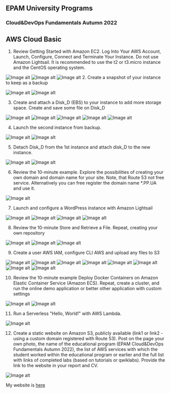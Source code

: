## EPAM University Programs
### Cloud&DevOps Fundamentals Autumn 2022
## AWS Cloud Basic

1. Review Getting Started with Amazon EC2. Log Into Your AWS Account, Launch, Configure, Connect and Terminate Your Instance. Do not use Amazon Lightsail. It is recommended to use the t2 or t3.micro instance and the CentOS operating system.

![Image alt](https://github.com/anastasiamoiseenko/epam_aws_task/raw/main/screenshots/1.Server_name.png)
![Image alt](https://github.com/anastasiamoiseenko/epam_aws_task/raw/main/screenshots/2.Server_configuration.png)
![Image alt](https://github.com/anastasiamoiseenko/epam_aws_task/raw/main/screenshots/3.Instance_running.png)
2. Create a snapshot of your instance to keep as a backup

![Image alt](https://github.com/anastasiamoiseenko/epam_aws_task/raw/main/screenshots/4.server_snapshot.png)
![Image alt](https://github.com/anastasiamoiseenko/epam_aws_task/raw/main/screenshots/5.snapshot_created.png)

3. Create and attach a Disk_D (EBS) to your instance to add more storage space. Create and save some file on Disk_D

![Image alt](https://github.com/anastasiamoiseenko/epam_aws_task/raw/main/screenshots/7.EBS_created.png)
![Image alt](https://github.com/anastasiamoiseenko/epam_aws_task/raw/main/screenshots/8.attaching_volume.png)
![Image alt](https://github.com/anastasiamoiseenko/epam_aws_task/raw/main/screenshots/6.ssh-connect.png)
![Image alt](https://github.com/anastasiamoiseenko/epam_aws_task/raw/main/screenshots/9.mount_volume.png)
![Image alt](https://github.com/anastasiamoiseenko/epam_aws_task/raw/main/screenshots/10.creat_file.png)

4.  Launch the second instance from backup.

![Image alt](https://github.com/anastasiamoiseenko/epam_aws_task/raw/main/screenshots/11.image.png)
![Image alt](https://github.com/anastasiamoiseenko/epam_aws_task/raw/main/screenshots/12.Web.server.2.png)

5. Detach Disk_D from the 1st instance and attach disk_D to the new instance.

![Image alt](https://github.com/anastasiamoiseenko/epam_aws_task/raw/main/screenshots/13.detach_volume.png)
![Image alt](https://github.com/anastasiamoiseenko/epam_aws_task/raw/main/screenshots/14.attach_to_the_new_inst.png)

6. Review the 10-minute example. Explore the possibilities of creating your own domain and domain name for your site. Note, that Route 53 not free service. Alternatively you can free register the domain name *.PP.UA and use it.

![Image alt](https://github.com/anastasiamoiseenko/epam_aws_task/raw/main/screenshots/33.route53_domains.png)

7. Launch and configure a WordPress instance with Amazon Lightsail

![Image alt](https://github.com/anastasiamoiseenko/epam_aws_task/raw/main/screenshots/15.lightsail_instance.png)
![Image alt](https://github.com/anastasiamoiseenko/epam_aws_task/raw/main/screenshots/16.login_to_lightsail_instance.png)
![Image alt](https://github.com/anastasiamoiseenko/epam_aws_task/raw/main/screenshots/17.wp_working.png)
![Image alt](https://github.com/anastasiamoiseenko/epam_aws_task/raw/main/screenshots/18.staticip.png)

8. Review the 10-minute Store and Retrieve a File. Repeat, creating your own repository

![Image alt](https://github.com/anastasiamoiseenko/epam_aws_task/raw/main/screenshots/19.create_bucket.png)
![Image alt](https://github.com/anastasiamoiseenko/epam_aws_task/raw/main/screenshots/20.upload_file.png)
![Image alt](https://github.com/anastasiamoiseenko/epam_aws_task/raw/main/screenshots/21.download_file.png)

9. Create a user AWS IAM, configure CLI AWS and upload any files to S3

![Image alt](https://github.com/anastasiamoiseenko/epam_aws_task/raw/main/screenshots/22.new_IAM_user.png)
![Image alt](https://github.com/anastasiamoiseenko/epam_aws_task/raw/main/screenshots/23.aws_cli_install.png)
![Image alt](https://github.com/anastasiamoiseenko/epam_aws_task/raw/main/screenshots/24.bucket_cli.png)
![Image alt](https://github.com/anastasiamoiseenko/epam_aws_task/raw/main/screenshots/25.bucket_created.png)
![Image alt](https://github.com/anastasiamoiseenko/epam_aws_task/raw/main/screenshots/26.upload_file.png)
![Image alt](https://github.com/anastasiamoiseenko/epam_aws_task/raw/main/screenshots/27.file_uploaded.png)
![Image alt](https://github.com/anastasiamoiseenko/epam_aws_task/raw/main/screenshots/28.download_file.png)
![Image alt](https://github.com/anastasiamoiseenko/epam_aws_task/raw/main/screenshots/29.remove_the_file.png)

10. Review the 10-minute example Deploy Docker Containers on Amazon Elastic Container Service (Amazon ECS). Repeat, create a cluster, and run the online demo application or better other application with custom settings

![Image alt](https://github.com/anastasiamoiseenko/epam_aws_task/raw/main/screenshots/30.ecs_launch.png)
![Image alt](https://github.com/anastasiamoiseenko/epam_aws_task/raw/main/screenshots/31_sample_app_running.png)

11. Run a Serverless "Hello, World!" with AWS Lambda.

![Image alt](https://github.com/anastasiamoiseenko/epam_aws_task/raw/main/screenshots/32.lambda_func.png)

12. Create a static website on Amazon S3, publicly available (link1 or link2 - using a custom domain registered with Route 53). Post on the page your own photo, the name of the educational program (EPAM Cloud&DevOps Fundamentals Autumn 2022), the list of AWS services with which the student worked within the educational program or earlier and the full list with links of completed labs (based on tutorials or qwiklabs). Provide the link to the website in your report and СV.

![Image alt](https://github.com/anastasiamoiseenko/epam_aws_task/raw/main/screenshots/33.s3_buckets.png)

My website is [here](https://cloudevops.click)
